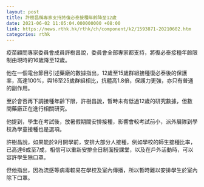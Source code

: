 ```yaml
---
layout: post
title: 許樹昌稱專家支持將復必泰接種年齡降至12歲
date: 2021-06-02 11:05:04.000000000 +08:00
link: https://news.rthk.hk/rthk/ch/component/k2/1593871-20210602.htm
categories: rthk
---
```


疫苗顧問專家委員會成員許樹昌說，委員會全部專家都支持，將復必泰接種年齡限制由現時的16歲降至12歲。

他在一個電台節目引述藥廠的數據指出，12歲至15歲群組接種復必泰後的保護率，高達100%，與16至25歲群組相比，抗體高1.8倍，保護力更強，亦只有普通的副作用。

至於會否再下調接種年齡下限，許樹昌說，暫時未有低過12歲的研究數據，但數間藥廠正在進行相關研究。

他提到，學生在考試後，放暑假期間安排接種，影響會較考試前小，派外展隊到學校為學童接種也是選項。

許樹昌說，如果能於9月開學前，安排大部分人接種，例如學校的師生接種比率，已高達6成至7成，相信可以重新安排全日制面授課堂，以及在戶外活動時，可以容許學生除口罩。

但他指出，因為流感等病毒較易在學校及室內傳播，所以暫時難以安排學生於室內除下口罩。
